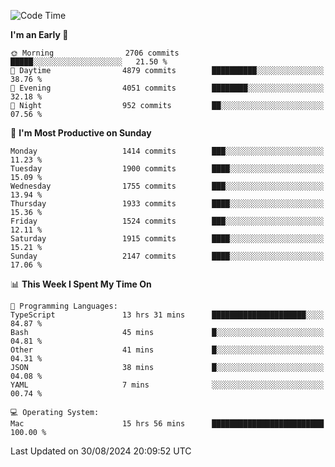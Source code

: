 <!--START_SECTION:waka-->
![Code Time](http://img.shields.io/badge/Code%20Time-4%2C303%20hrs%205%20mins-blue)

**I'm an Early 🐤** 

```text
🌞 Morning                2706 commits        █████░░░░░░░░░░░░░░░░░░░░   21.50 % 
🌆 Daytime                4879 commits        ██████████░░░░░░░░░░░░░░░   38.76 % 
🌃 Evening                4051 commits        ████████░░░░░░░░░░░░░░░░░   32.18 % 
🌙 Night                  952 commits         ██░░░░░░░░░░░░░░░░░░░░░░░   07.56 % 
```
📅 **I'm Most Productive on Sunday** 

```text
Monday                   1414 commits        ███░░░░░░░░░░░░░░░░░░░░░░   11.23 % 
Tuesday                  1900 commits        ████░░░░░░░░░░░░░░░░░░░░░   15.09 % 
Wednesday                1755 commits        ███░░░░░░░░░░░░░░░░░░░░░░   13.94 % 
Thursday                 1933 commits        ████░░░░░░░░░░░░░░░░░░░░░   15.36 % 
Friday                   1524 commits        ███░░░░░░░░░░░░░░░░░░░░░░   12.11 % 
Saturday                 1915 commits        ████░░░░░░░░░░░░░░░░░░░░░   15.21 % 
Sunday                   2147 commits        ████░░░░░░░░░░░░░░░░░░░░░   17.06 % 
```


📊 **This Week I Spent My Time On** 

```text
💬 Programming Languages: 
TypeScript               13 hrs 31 mins      █████████████████████░░░░   84.87 % 
Bash                     45 mins             █░░░░░░░░░░░░░░░░░░░░░░░░   04.81 % 
Other                    41 mins             █░░░░░░░░░░░░░░░░░░░░░░░░   04.31 % 
JSON                     38 mins             █░░░░░░░░░░░░░░░░░░░░░░░░   04.08 % 
YAML                     7 mins              ░░░░░░░░░░░░░░░░░░░░░░░░░   00.74 % 

💻 Operating System: 
Mac                      15 hrs 56 mins      █████████████████████████   100.00 % 
```


 Last Updated on 30/08/2024 20:09:52 UTC
<!--END_SECTION:waka-->
